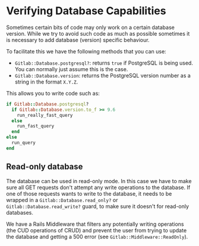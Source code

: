 # Verifying Database Capabilities

Sometimes certain bits of code may only work on a certain database
version. While we try to avoid such code as much as possible sometimes it is
necessary to add database (version) specific behaviour.

To facilitate this we have the following methods that you can use:

- `Gitlab::Database.postgresql?`: returns `true` if PostgreSQL is being used.
  You can normally just assume this is the case.
- `Gitlab::Database.version`: returns the PostgreSQL version number as a string
  in the format `X.Y.Z`.

This allows you to write code such as:

```ruby
if Gitlab::Database.postgresql?
  if Gitlab::Database.version.to_f >= 9.6
    run_really_fast_query
  else
    run_fast_query
  end
else
  run_query
end
```

## Read-only database

The database can be used in read-only mode. In this case we have to
make sure all GET requests don't attempt any write operations to the
database. If one of those requests wants to write to the database, it needs
to be wrapped in a `Gitlab::Database.read_only?` or `Gitlab::Database.read_write?`
guard, to make sure it doesn't for read-only databases.

We have a Rails Middleware that filters any potentially writing
operations (the CUD operations of CRUD) and prevent the user from trying
to update the database and getting a 500 error (see `Gitlab::Middleware::ReadOnly`).
